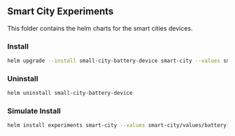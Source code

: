 ## Smart City Experiments

This folder contains the helm charts for the smart cities devices.

### Install

```sh
helm upgrade --install small-city-battery-device smart-city --values smart-city/values/battery-device-values.yaml
```

### Uninstall

```sh
helm uninstall small-city-battery-device
```

### Simulate Install

```sh
helm install experiments smart-city --values smart-city/values/battery-device-values.yaml --dry-run > output.yaml
```
